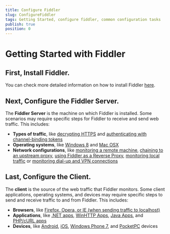 ```yaml
---
title: Configure Fiddler
slug: ConfigureFiddler
tags: Getting Started, configure fiddler, common configuration tasks
publish: true
position: 0
---
```


Getting Started with Fiddler
============================

First, Install Fiddler.
----------------------------

You can check more detailed information on how to install Fiddler [here][1].

Next, Configure the Fiddler Server.
-----------------------------------

The **Fiddler Server** is the machine on which Fiddler is installed. Some scenarios may require specific steps for Fiddler to receive and send web traffic. This includes:

+ **Types of traffic**, like [decrypting HTTPS][3] and [authenticating with channel-binding tokens][19]
+ **Operating systems**, like [Windows 8][2] and [Mac OSX][4]
+ **Network configurations**, like [monitoring a remote machine][14], [chaining to an upstream proxy][5], [using Fiddler as a Reverse Proxy][6], [monitoring local traffic][10] or [monitoring dial-up and VPN connections][7]

Last, Configure the Client.
---------------------------

The **client** is the source of the web traffic that Fiddler monitors. Some client applications, operating systems, and devices may require specific steps to send and receive traffic to and from Fiddler. This includes:

+ **Browsers**, like [Firefox, Opera, or IE (when sending traffic to localhost)][8]
+ **Applications**, like [.NET apps][9], [WinHTTP Apps][11], [Java Apps][12], and [PHP/cURL apps][13]
+ **Devices**, like [Android][15], [iOS][16], [Windows Phone 7][17], and [PocketPC][18] devices

[1]: ./InstallFiddler
[2]: ./ConfigureFiddlerForWin8
[3]: ./DecryptHTTPS
[4]: ./ConfigureForMac
[5]: ./ChainToUpstreamProxy
[6]: ./UseFiddlerAsReverseProxy
[7]: ./MonitorDialupAndVPN
[8]: ./ConfigureBrowsers
[9]: ./ConfigureDotNETApp
[10]: ./MonitorLocalTraffic
[11]: ./ConfigureWinHTTPApp
[12]: ./ConfigureJavaApp
[13]: ./ConfigurePHPcURL
[14]: ./MonitorRemoteMachine
[15]: ./ConfigureForAndroid
[16]: ./ConfigureForiOS
[17]: ./MonitorWindowsPhone7
[18]: ./MonitorPocketPC
[19]: ./AuthenticateWithCBT
